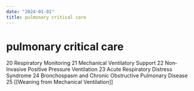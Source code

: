 ```yaml
---
date: "2024-01-01"
title: pulmonary critical care
---
```


# pulmonary critical care


20 Respiratory Monitoring
21 Mechanical Ventilatory Support
22 Non‐Invasive Positive Pressure Ventilation
23 Acute Respiratory Distress Syndrome
24 Bronchospasm and Chronic Obstructive Pulmonary Disease
25 [[Weaning from Mechanical Ventilation]]
